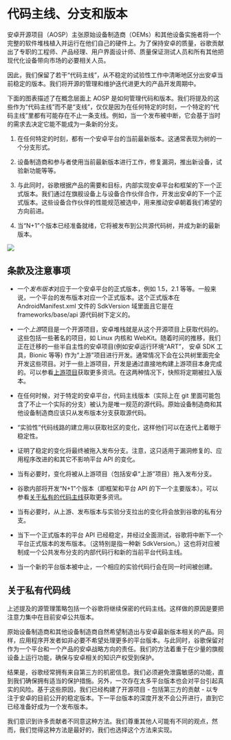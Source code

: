 # 代码主线、分支和版本  

安卓开源项目（AOSP）主张原始设备制造商（OEMs）和其他设备实施者将一个完整的软件堆栈植入并运行在他们自己的硬件上。为了保持安卓的质量，谷歌贡献出了专职的工程师、产品经理、用户界面设计师、质量保证测试人员和所有其他把现代化设备带向市场的必要相关人员。

因此，我们保留了若干“代码主线”，从不稳定的试验性工作中清晰地区分出安卓当前稳定的版本。我们将开源的管理和维护迭代进更大的产品开发周期中。

下面的图表描述了在概念层面上 AOSP 是如何管理代码和版本。我们将提及的这些作为“代码主线”而不是“支线”，仅仅是因为在任何特定的时刻，一个特定的“代码主线”里都有可能存在不止一条支线。例如，当一个发布被中断，它会基于当时的需求去决定它能不能成为一条新的分支。

1. 在任何特定的时刻，都有一个安卓平台的当前最新版本。这通常表现为树的一个分支形式。

2. 设备制造商和参与者使用当前最新版本进行工作，修复漏洞，推出新设备，试验新功能等等。

3. 与此同时，谷歌根据产品的需要和目标，内部实现安卓平台和框架的下一个正式版本。我们通过在旗舰设备上与设备合作伙伴合作，开发出安卓的下一个正式版本。这些设备合作伙伴的性能规范被选中，用来推动安卓朝着我们希望的方向前进。

4. 当“N+1”个版本已经准备就绪，它将被发布到公共源代码树，并成为新的最新版本。

![](images/codelines-branches-releases1.png)

## 条款及注意事项  

- 一个*发布版本*对应于一个安卓平台的正式版本，例如 1.5，2.1 等等。一般来说，一个平台的发布版本对应一个正式版本。这个正式版本在 AndroidManifest.xml 文件的 SdkVersion 域里面且它是在 frameworks/base/api 源代码树下定义的。

- 一个*上游*项目是一个开源项目，安卓堆栈就是从这个开源项目上获取代码的。这些包括一些著名的项目，如 Linux 内核和 WebKit。随着时间的推移，我们正在迁移的一些半自主性的安卓项目(例如安卓运行环境“ART”， 安卓 SDK 工具，Bionic 等等) 作为“上游”项目进行开发。通常情况下会在公共树里面完全开发这些项目。对于一些上游项目，开发是通过直接地构建上游项目本身完成的。可以参看[上游项目](https://source.android.com/source/submit-patches.html#upstream-projects "上游项目")获取更多资讯。在这两种情况下，快照将定期被拉入版本。
	
- 在任何时候，对于特定的安卓平台，代码主线版本（实际上在 git 里面可能包含了不止一个实际的分支）被认为是唯一规范的源代码。原始设备制造商和其他设备制造商应该只从发布版本分支获取源代码。
	
- “实验性”代码线路的建立用以获取社区的变化，这样他们可以在迭代上着眼于稳定性。
	
- 证明了稳定的变化将最终被拖入发布分支。注意，这只适用于漏洞修复的、应用程序改进的和其它不影响平台 API 的变化。

- 当有必要时，变化将被从上游项目（包括安卓“上游”项目）拖入发布分支。

- 谷歌内部将开发“N+1”个版本（即框架和平台 API 的下一个主要版本）。可以参看[关于私有的代码主线](https://source.android.com/source/code-lines.html#about-private-code-lines)获取更多资讯。

- 当有必要时，从上游、发布版本与实验分支拉出的变化将会放到谷歌的私有分支。

- 当下一个正式版本的平台 API 已经稳定，并经过全面测试，谷歌将中断下一个平台正式版本的发布版本。（这特别是指一种新 SdkVersion。）这也将对应被制成一个公共发布分支的内部代码行和新的当前平台代码主线。

- 当一个新的平台版本被中止，一个相应的实验代码行会在同一时间被创建。

## 关于私有代码线  

上述提及的源管理策略包括一个谷歌将继续保密的代码主线。这样做的原因是要把注意力集中在目前安卓公共版本。

原始设备制造商和其他设备制造商自然希望制造出与安卓最新版本相关的产品。同样，应用程序开发者如非必要不希望处理更多的平台版本。与此同时，谷歌保留对作为一个平台和一个产品的安卓战略方向的责任。我们的方法着重于在少量的旗舰设备上运行功能，确保与安卓相关的知识产权受到保护。

结果是，谷歌经常拥有来自第三方的机密信息。我们必须避免泄露敏感的功能，直到我们确保拥有适当的保护措施。另外，一次存在太多平台版本也会对平台引起真实的风险。基于这些原因，我们已经构建了开源项目 - 包括第三方的贡献 - 以专注于安卓的目前公开的稳定版本。下一平台版本的深度开发不会公开进行，直到它已经准备好成为一个发布版本。

我们意识到许多贡献者不同意这种方法。我们尊重其他人可能有不同的观点，然而，我们觉得这种方法是最好的，我们也选择这个方法来实现。